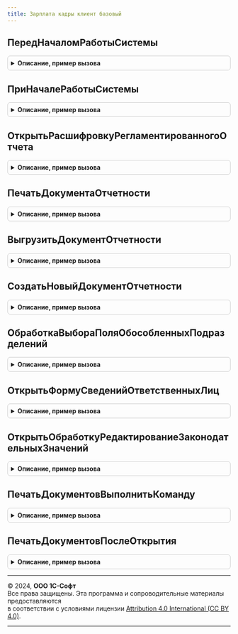 ```yaml
---
title: Зарплата кадры клиент базовый
---
```



## ПередНачаломРаботыСистемы
<details style="margin: 1em 0; padding: 0.5em; border: 1px solid #ccc; border-radius: 6px;">

<summary style="font-weight: bold; cursor: pointer;">Описание, пример вызова</summary>

```bsl

// См. ОбщегоНазначенияКлиентПереопределяемый.ПередНачаломРаботыСистемы
Процедура ПередНачаломРаботыСистемы(Параметры) Экспорт
```

Пример вызова
```bsl
ЗарплатаКадрыКлиентБазовый.ПередНачаломРаботыСистемы(Параметры) 
```
</details>

## ПриНачалеРаботыСистемы
<details style="margin: 1em 0; padding: 0.5em; border: 1px solid #ccc; border-radius: 6px;">

<summary style="font-weight: bold; cursor: pointer;">Описание, пример вызова</summary>

```bsl

// См. ОбщегоНазначенияКлиентПереопределяемый.ПриНачалеРаботыСистемы
Процедура ПриНачалеРаботыСистемы(Параметры) Экспорт
```

Пример вызова
```bsl
ЗарплатаКадрыКлиентБазовый.ПриНачалеРаботыСистемы(Параметры) 
```
</details>

## ОткрытьРасшифровкуРегламентированногоОтчета
<details style="margin: 1em 0; padding: 0.5em; border: 1px solid #ccc; border-radius: 6px;">

<summary style="font-weight: bold; cursor: pointer;">Описание, пример вызова</summary>

```bsl

// См. РегламентированнаяОтчетностьКлиентПереопределяемый.ОткрытьРасшифровкуОтчета.
Процедура ОткрытьРасшифровкуРегламентированногоОтчета(ИДОтчета, ИДРедакцииОтчета, ИДИменПоказателей, ПараметрыОтчета) Экспорт
```

Пример вызова
```bsl
ЗарплатаКадрыКлиентБазовый.ОткрытьРасшифровкуРегламентированногоОтчета(ИДОтчета, ИДРедакцииОтчета, ИДИменПоказателей, ПараметрыОтчета) 
```
</details>

## ПечатьДокументаОтчетности
<details style="margin: 1em 0; padding: 0.5em; border: 1px solid #ccc; border-radius: 6px;">

<summary style="font-weight: bold; cursor: pointer;">Описание, пример вызова</summary>

```bsl

// См. РегламентированнаяОтчетностьКлиентПереопределяемый.Печать.
Процедура ПечатьДокументаОтчетности(Ссылка, ИмяМакетаДляПечати, СтандартнаяОбработка) Экспорт
```

Пример вызова
```bsl
ЗарплатаКадрыКлиентБазовый.ПечатьДокументаОтчетности(Ссылка, ИмяМакетаДляПечати, СтандартнаяОбработка) 
```
</details>

## ВыгрузитьДокументОтчетности
<details style="margin: 1em 0; padding: 0.5em; border: 1px solid #ccc; border-radius: 6px;">

<summary style="font-weight: bold; cursor: pointer;">Описание, пример вызова</summary>

```bsl

// См. РегламентированнаяОтчетностьКлиентПереопределяемый.Выгрузить.
Процедура ВыгрузитьДокументОтчетности(Ссылка, УникальныйИдентификаторФормы) Экспорт
```

Пример вызова
```bsl
ЗарплатаКадрыКлиентБазовый.ВыгрузитьДокументОтчетности(Ссылка, УникальныйИдентификаторФормы) 
```
</details>

## СоздатьНовыйДокументОтчетности
<details style="margin: 1em 0; padding: 0.5em; border: 1px solid #ccc; border-radius: 6px;">

<summary style="font-weight: bold; cursor: pointer;">Описание, пример вызова</summary>

```bsl

// См. РегламентированнаяОтчетностьКлиентПереопределяемый.СоздатьНовыйОбъект.
Процедура СоздатьНовыйДокументОтчетности(Организация, Тип, СтандартнаяОбработка) Экспорт
```

Пример вызова
```bsl
ЗарплатаКадрыКлиентБазовый.СоздатьНовыйДокументОтчетности(Организация, Тип, СтандартнаяОбработка) 
```
</details>

## ОбработкаВыбораПоляОбособленныхПодразделений
<details style="margin: 1em 0; padding: 0.5em; border: 1px solid #ccc; border-radius: 6px;">

<summary style="font-weight: bold; cursor: pointer;">Описание, пример вызова</summary>

```bsl

// См. РегламентированнаяОтчетностьКлиентПереопределяемый.ОбработкаВыбораПоляОбособленныхПодразделений
Процедура ОбработкаВыбораПоляОбособленныхПодразделений(Форма, СтандартнаяОбработка) Экспорт
```

Пример вызова
```bsl
ЗарплатаКадрыКлиентБазовый.ОбработкаВыбораПоляОбособленныхПодразделений(Форма, СтандартнаяОбработка) 
```
</details>

## ОткрытьФормуСведенийОтветственныхЛиц
<details style="margin: 1em 0; padding: 0.5em; border: 1px solid #ccc; border-radius: 6px;">

<summary style="font-weight: bold; cursor: pointer;">Описание, пример вызова</summary>

```bsl

// См. ЗарплатаКадрыКлиент.ОткрытьФормуСведенийОтветственныхЛиц.
Процедура ОткрытьФормуСведенийОтветственныхЛиц(Организация) Экспорт
```

Пример вызова
```bsl
ЗарплатаКадрыКлиентБазовый.ОткрытьФормуСведенийОтветственныхЛиц(Организация) 
```
</details>

## ОткрытьОбработкуРедактированиеЗаконодательныхЗначений
<details style="margin: 1em 0; padding: 0.5em; border: 1px solid #ccc; border-radius: 6px;">

<summary style="font-weight: bold; cursor: pointer;">Описание, пример вызова</summary>

```bsl

// См. ЗарплатаКадрыКлиент.ОткрытьОбработкуРедактированиеЗаконодательныхЗначений.
Процедура ОткрытьОбработкуРедактированиеЗаконодательныхЗначений() Экспорт
```

Пример вызова
```bsl
ЗарплатаКадрыКлиентБазовый.ОткрытьОбработкуРедактированиеЗаконодательныхЗначений() 
```
</details>

## ПечатьДокументовВыполнитьКоманду
<details style="margin: 1em 0; padding: 0.5em; border: 1px solid #ccc; border-radius: 6px;">

<summary style="font-weight: bold; cursor: pointer;">Описание, пример вызова</summary>

```bsl

// СтандартныеПодсистемы.УправлениеПечатью

// См. УправлениеПечатьюКлиентПереопределяемый.ПечатьДокументовВыполнитьКоманду
Процедура ПечатьДокументовВыполнитьКоманду(Форма, Команда, ПродолжитьВыполнениеНаСервере, ДополнительныеПараметры) Экспорт
```

Пример вызова
```bsl
ЗарплатаКадрыКлиентБазовый.ПечатьДокументовВыполнитьКоманду(Форма, Команда, ПродолжитьВыполнениеНаСервере, ДополнительныеПараметры) 
```
</details>

## ПечатьДокументовПослеОткрытия
<details style="margin: 1em 0; padding: 0.5em; border: 1px solid #ccc; border-radius: 6px;">

<summary style="font-weight: bold; cursor: pointer;">Описание, пример вызова</summary>

```bsl

// См. УправлениеПечатьюКлиентПереопределяемый.ПечатьДокументовПослеОткрытия
Процедура ПечатьДокументовПослеОткрытия(Форма) Экспорт
```

Пример вызова
```bsl
ЗарплатаКадрыКлиентБазовый.ПечатьДокументовПослеОткрытия(Форма) 
```
</details>

---

© 2024, **ООО 1С-Софт**  
Все права защищены. Эта программа и сопроводительные материалы предоставляются  
в соответствии с условиями лицензии [Attribution 4.0 International (CC BY 4.0)](https://creativecommons.org/licenses/by/4.0/legalcode).

---
